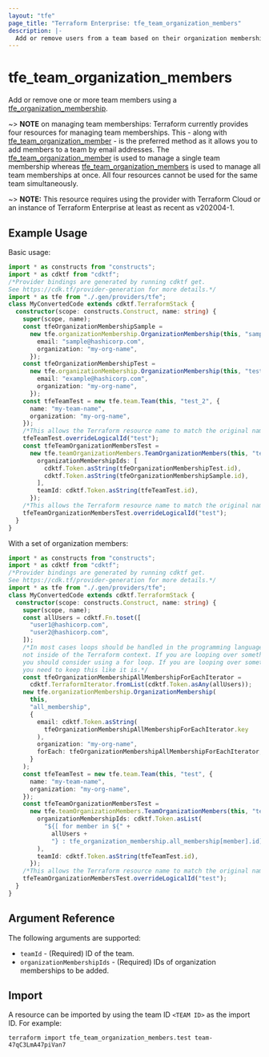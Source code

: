 ```yaml
---
layout: "tfe"
page_title: "Terraform Enterprise: tfe_team_organization_members"
description: |-
  Add or remove users from a team based on their organization memberships.
---
```


# tfe_team_organization_members

Add or remove one or more team members using a
[tfe_organization_membership](organization_membership.html).

~> **NOTE** on managing team memberships: Terraform currently provides four
resources for managing team memberships. This - along with [tfe_team_organization_member](team_organization_member.html) - is the preferred method as it
allows you to add members to a team by email addresses. The [tfe_team_organization_member](team_organization_member.html) is used to manage a single team membership whereas [tfe_team_organization_members](team_organization_members.html) is used to manage all team memberships at once. All four resources cannot be used for the same team simultaneously.

~> **NOTE:** This resource requires using the provider with Terraform Cloud or
an instance of Terraform Enterprise at least as recent as v202004-1.

## Example Usage

Basic usage:

```typescript
import * as constructs from "constructs";
import * as cdktf from "cdktf";
/*Provider bindings are generated by running cdktf get.
See https://cdk.tf/provider-generation for more details.*/
import * as tfe from "./.gen/providers/tfe";
class MyConvertedCode extends cdktf.TerraformStack {
  constructor(scope: constructs.Construct, name: string) {
    super(scope, name);
    const tfeOrganizationMembershipSample =
      new tfe.organizationMembership.OrganizationMembership(this, "sample", {
        email: "sample@hashicorp.com",
        organization: "my-org-name",
      });
    const tfeOrganizationMembershipTest =
      new tfe.organizationMembership.OrganizationMembership(this, "test", {
        email: "example@hashicorp.com",
        organization: "my-org-name",
      });
    const tfeTeamTest = new tfe.team.Team(this, "test_2", {
      name: "my-team-name",
      organization: "my-org-name",
    });
    /*This allows the Terraform resource name to match the original name. You can remove the call if you don't need them to match.*/
    tfeTeamTest.overrideLogicalId("test");
    const tfeTeamOrganizationMembersTest =
      new tfe.teamOrganizationMembers.TeamOrganizationMembers(this, "test_3", {
        organizationMembershipIds: [
          cdktf.Token.asString(tfeOrganizationMembershipTest.id),
          cdktf.Token.asString(tfeOrganizationMembershipSample.id),
        ],
        teamId: cdktf.Token.asString(tfeTeamTest.id),
      });
    /*This allows the Terraform resource name to match the original name. You can remove the call if you don't need them to match.*/
    tfeTeamOrganizationMembersTest.overrideLogicalId("test");
  }
}

```

With a set of organization members:

```typescript
import * as constructs from "constructs";
import * as cdktf from "cdktf";
/*Provider bindings are generated by running cdktf get.
See https://cdk.tf/provider-generation for more details.*/
import * as tfe from "./.gen/providers/tfe";
class MyConvertedCode extends cdktf.TerraformStack {
  constructor(scope: constructs.Construct, name: string) {
    super(scope, name);
    const allUsers = cdktf.Fn.toset([
      "user1@hashicorp.com",
      "user2@hashicorp.com",
    ]);
    /*In most cases loops should be handled in the programming language context and 
    not inside of the Terraform context. If you are looping over something external, e.g. a variable or a file input
    you should consider using a for loop. If you are looping over something only known to Terraform, e.g. a result of a data source
    you need to keep this like it is.*/
    const tfeOrganizationMembershipAllMembershipForEachIterator =
      cdktf.TerraformIterator.fromList(cdktf.Token.asAny(allUsers));
    new tfe.organizationMembership.OrganizationMembership(
      this,
      "all_membership",
      {
        email: cdktf.Token.asString(
          tfeOrganizationMembershipAllMembershipForEachIterator.key
        ),
        organization: "my-org-name",
        forEach: tfeOrganizationMembershipAllMembershipForEachIterator,
      }
    );
    const tfeTeamTest = new tfe.team.Team(this, "test", {
      name: "my-team-name",
      organization: "my-org-name",
    });
    const tfeTeamOrganizationMembersTest =
      new tfe.teamOrganizationMembers.TeamOrganizationMembers(this, "test_2", {
        organizationMembershipIds: cdktf.Token.asList(
          "${[ for member in ${" +
            allUsers +
            "} : tfe_organization_membership.all_membership[member].id]}"
        ),
        teamId: cdktf.Token.asString(tfeTeamTest.id),
      });
    /*This allows the Terraform resource name to match the original name. You can remove the call if you don't need them to match.*/
    tfeTeamOrganizationMembersTest.overrideLogicalId("test");
  }
}

```

## Argument Reference

The following arguments are supported:

* `teamId` - (Required) ID of the team.
* `organizationMembershipIds` - (Required) IDs of organization memberships to be added.

## Import

A resource can be imported by using the team ID `<TEAM ID>`
as the import ID. For example:

```shell
terraform import tfe_team_organization_members.test team-47qC3LmA47piVan7
```

<!-- cache-key: cdktf-0.17.0-pre.15 input-33aecc66311e81000883c796b8cb45f6d38854f98dd14521b79a586c8e4b4566 -->